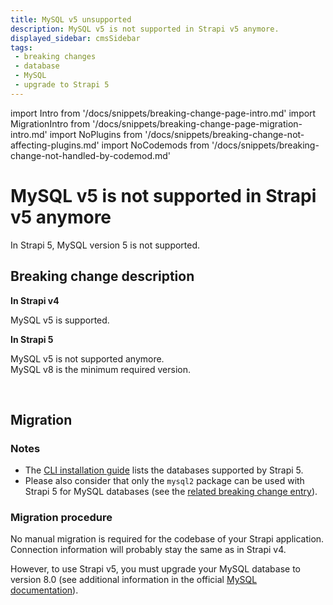 ```yaml
---
title: MySQL v5 unsupported
description: MySQL v5 is not supported in Strapi v5 anymore.
displayed_sidebar: cmsSidebar
tags:
 - breaking changes
 - database
 - MySQL
 - upgrade to Strapi 5
---
```


import Intro from '/docs/snippets/breaking-change-page-intro.md'
import MigrationIntro from '/docs/snippets/breaking-change-page-migration-intro.md'
import NoPlugins from '/docs/snippets/breaking-change-not-affecting-plugins.md'
import NoCodemods from '/docs/snippets/breaking-change-not-handled-by-codemod.md'

# MySQL v5 is not supported in Strapi v5 anymore

In Strapi 5, MySQL version 5 is not supported.
<Intro />
<NoPlugins />
<NoCodemods />

## Breaking change description

<SideBySideContainer>

<SideBySideColumn>

**In Strapi v4**

MySQL v5 is supported.

</SideBySideColumn>

<SideBySideColumn>

**In Strapi 5**

MySQL v5 is not supported anymore.<br />
MySQL v8 is the minimum required version.

</SideBySideColumn>

</SideBySideContainer>

<br />

## Migration

<MigrationIntro />

### Notes

* The [CLI installation guide](/cms/installation/cli) lists the databases supported by Strapi 5.
* Please also consider that only the `mysql2` package can be used with Strapi 5 for MySQL databases (see the [related breaking change entry](/cms/migration/v4-to-v5/breaking-changes/only-mysql2-package-for-mysql)).

### Migration procedure

No manual migration is required for the codebase of your Strapi application.
Connection information will probably stay the same as in Strapi v4.

However, to use Strapi v5, you must upgrade your MySQL database to version 8.0 (see additional information in the official [MySQL documentation](https://dev.mysql.com/doc/relnotes/mysql/8.0/en/)).
